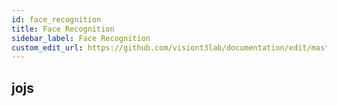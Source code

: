 ```yaml
---
id: face_recognition
title: Face Recognition
sidebar_label: Face Recognition
custom_edit_url: https://github.com/visiont3lab/documentation/edit/master/docs/face_recognition.md
---
```


## jojs